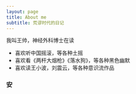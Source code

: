```yaml
---
layout: page
title: About me
subtitle: 荒谬时代的日记
---
```


我叫王帅，神经外科博士在读

- 喜欢听中国摇滚，等各种土摇
- 喜欢看《两杆大烟枪》《落水狗》，等各种黑色幽默
- 喜欢读王小波，刘震云，等各种意识流作品




### 安
